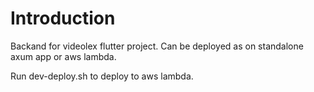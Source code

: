 # Introduction

Backand for videolex flutter project.
Can be deployed as on standalone axum app or aws lambda.

Run dev-deploy.sh to deploy to aws lambda.
